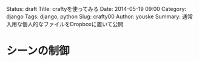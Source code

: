 Status: draft
Title: craftyを使ってみる
Date: 2014-05-19 09:00
Category: django
Tags: django, python
Slug: crafty00
Author: youske
Summary: 通常入用な個人的なファイルをDropboxに置いて公開

# シーンの制御